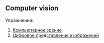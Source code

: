 ## Computer vision

Упражнения:
1. [Компьютерное зрение](https://apps.openedu.ru/learning/course/course-v1:ITMOUniversity+IMGPROCCOMPVIS+spring_2023_ITMO_mag/block-v1:ITMOUniversity+IMGPROCCOMPVIS+spring_2023_ITMO_mag+type@sequential+block@01a98cb1401d4f27b6fe2183a3328e78/block-v1:ITMOUniversity+IMGPROCCOMPVIS+spring_2023_ITMO_mag+type@vertical+block@1b9565eb2faa4691963398fea9f1975c)
2. [Цифровое представление изображений](https://apps.openedu.ru/learning/course/course-v1:ITMOUniversity+IMGPROCCOMPVIS+spring_2023_ITMO_mag/block-v1:ITMOUniversity+IMGPROCCOMPVIS+spring_2023_ITMO_mag+type@sequential+block@64834a95d7284763ad1f3f5cfdd6dd0f/block-v1:ITMOUniversity+IMGPROCCOMPVIS+spring_2023_ITMO_mag+type@vertical+block@de63702e43294ba6a837623783848d9f)

